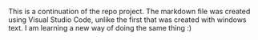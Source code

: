 This is a continuation of the repo project.
The markdown file was created using Visual Studio Code, unlike the first that was created with windows text.
I am learning a new way of doing the same thing :)